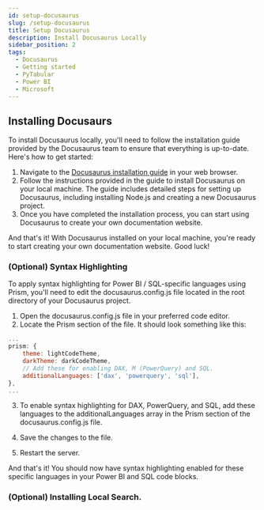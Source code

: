 ```yaml
---
id: setup-docusaurus
slug: /setup-docusaurus
title: Setup Docusaurus
description: Install Docusaurus Locally
sidebar_position: 2
tags:
  - Docusaurus
  - Getting started
  - PyTabular
  - Power BI
  - Microsoft
---
```


## Installing Docusaurs 
To install Docusaurus locally, you'll need to follow the installation guide provided by the Docusaurus team to ensure that everything is up-to-date. Here's how to get started:

1. Navigate to the [Docusaurus installation guide](https://docusaurus.io/docs/installation) in your web browser.
2. Follow the instructions provided in the guide to install Docusaurus on your local machine. The guide includes detailed steps for setting up Docusaurus, including installing Node.js and creating a new Docusaurus project.
3. Once you have completed the installation process, you can start using Docusaurus to create your own documentation website.

And that's it! With Docusaurus installed on your local machine, you're ready to start creating your own documentation website. Good luck!

### (Optional) Syntax Highlighting
To apply syntax highlighting for Power BI / SQL-specific languages using Prism, you'll need to edit the docusaurus.config.js file located in the root directory of your Docusaurus project.

1. Open the docusaurus.config.js file in your preferred code editor.
2. Locate the Prism section of the file. It should look something like this:
  ```js
  ...
  prism: {
      theme: lightCodeTheme,
      darkTheme: darkCodeTheme,
      // Add these for enabling DAX, M (PowerQuery) and SQL.
      additionalLanguages: ['dax', 'powerquery', 'sql'], 
  },
  ...
  ```

3. To enable syntax highlighting for DAX, PowerQuery, and SQL, add these languages to the additionalLanguages array in the Prism section of the docusaurus.config.js file.

4. Save the changes to the file.
5. Restart the server.

And that's it! You should now have syntax highlighting enabled for these specific languages in your Power BI and SQL code blocks.

### (Optional) Installing Local Search.
